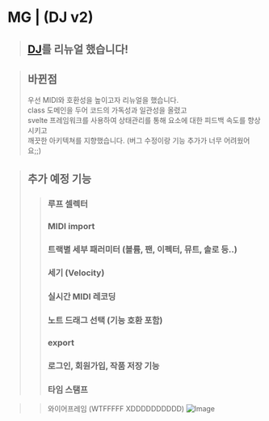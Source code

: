﻿# MG | (DJ v2)
> ## [DJ](https://github.com/zios0707/DJ)를 리뉴얼 했습니다!

> ## 바뀐점
> 우선 MIDI와 호환성을 높이고자 리뉴얼을 했습니다. \
> class 도메인을 두어 코드의 가독성과 일관성을 올렸고 \
> svelte 프레임워크를 사용하여 상태관리를 통해 요소에 대한 피드백 속도를 향상시키고 \
> 깨끗한 아키텍쳐를 지향했습니다. (버그 수정이랑 기능 추가가 너무 어려웠어요;;)

> ## 추가 예정 기능
> > ### 루프 셀렉터
> > ### MIDI import
> > ### 트랙별 세부 패러미터 (볼륨, 팬, 이펙터, 뮤트, 솔로 등..)
> > ### 세기 (Velocity)
> > ### 실시간 MIDI 레코딩
> > ### 노트 드래그 선택 (기능 호환 포함)
> > ### export
> > ### 로그인, 회원가입, 작품 저장 기능
> > ### 타임 스탬프

> > 와이어프레임 (WTFFFFF XDDDDDDDDDD)
> ![Image](https://github.com/user-attachments/assets/870fbcb3-7168-4aea-a245-93f8d6d3638c)
